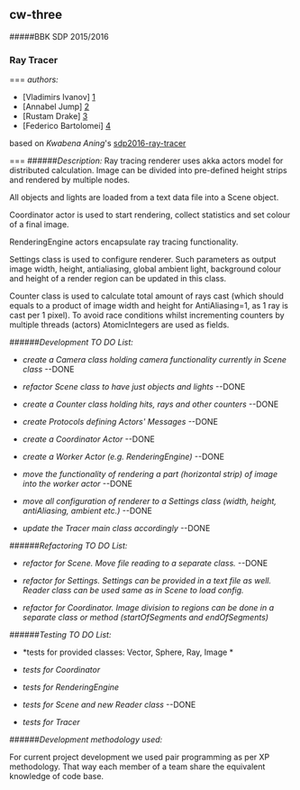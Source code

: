 ## cw-three
#####BBK SDP 2015/2016
### Ray Tracer

===
*authors:*

+ [Vladimirs Ivanov] [1]
+ [Annabel Jump] [2]
+ [Rustam Drake] [3]
+ [Federico Bartolomei] [4]

based on *Kwabena Aning*'s [sdp2016-ray-tracer][5]

[1]: https://github.com/BBK-PiJ-2015-87
[2]: https://github.com/annabeljump
[3]: https://github.com/BBK-PiJ-2015-89
[4]: https://github.com/f-bartholomews

[5]: https://bitbucket.org/kaning/sdp2016-ray-tracer
===
######*Description:*
Ray tracing renderer uses akka actors model for distributed calculation.
Image can be divided into pre-defined height strips and rendered by multiple nodes.

All objects and lights are loaded from a text data file into a Scene object.

Coordinator actor is used to start rendering, collect statistics and set colour of a final image.

RenderingEngine actors encapsulate ray tracing functionality.

Settings class is used to configure renderer. Such parameters as output image width, height, antialiasing,
global ambient light, background colour and height of a render region can be updated in this class.

Counter class is used to calculate total amount of rays cast (which should equals to a product of image width
and height for AntiAliasing=1, as 1 ray is cast per 1 pixel). To avoid race conditions whilst incrementing
counters by multiple threads (actors) AtomicIntegers are used as fields.

######*Development TO DO List:*

+ *create a Camera class holding camera functionality currently in Scene class* --DONE

+ *refactor Scene class to have just objects and lights* --DONE

+ *create a Counter class holding hits, rays and other counters* --DONE

+ *create Protocols defining Actors' Messages* --DONE
    
+ *create a Coordinator Actor* --DONE

+ *create a Worker Actor (e.g. RenderingEngine)* --DONE

+ *move the functionality of rendering a part (horizontal strip) of image into the worker actor* --DONE

+ *move all configuration of renderer to a Settings class (width, height, antiAliasing, ambient etc.)* --DONE

+ *update the Tracer main class accordingly* --DONE


######*Refactoring TO DO List:*

+ *refactor for Scene. Move file reading to a separate class.* --DONE

+ *refactor for Settings. Settings can be provided in a text file as well. Reader class can be used same as in Scene to load config.*

+ *refactor for Coordinator. Image division to regions can be done in a separate class or method (startOfSegments and endOfSegments)*


######*Testing TO DO List:*

+ *tests for provided classes: Vector, Sphere, Ray, Image *

+ *tests for Coordinator*

+ *tests for RenderingEngine*

+ *tests for Scene and new Reader class* --DONE

+ *tests for Tracer*


######*Development methodology used:*

For current project development we used pair programming as per XP methodology. That way each member
of a team share the equivalent knowledge of code base.